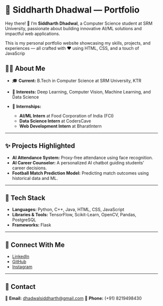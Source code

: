 
# 📌 Siddharth Dhadwal — Portfolio

Hey there! 👋 I’m **Siddharth Dhadwal**, a Computer Science student at SRM University, passionate about building innovative AI/ML solutions and impactful web applications.

This is my personal portfolio website showcasing my skills, projects, and experiences — all crafted with ❤️ using HTML, CSS, and a touch of JavaScrip

## 🧑‍💻 About Me

* 🎓 **Current:** B.Tech in Computer Science at SRM University, KTR
* 🤖 **Interests:** Deep Learning, Computer Vision, Machine Learning, and Data Science
* 💼 **Internships:**

  * **AI/ML Intern** at Food Corporation of India (FCI)
  * **Data Science Intern** at CodersCave
  * **Web Development Intern** at BharatIntern

---

## ✨ Projects Highlighted

* **AI Attendance System:** Proxy-free attendance using face recognition.
* **AI Career Counselor:** A personalized AI chatbot guiding students’ career decisions.
* **Football Match Prediction Model:** Predicting match outcomes using historical data and ML.

---

## 📂 Tech Stack

* **Languages:** Python, C++, Java, HTML, CSS, JavaScript
* **Libraries & Tools:** TensorFlow, Scikit-Learn, OpenCV, Pandas, PostgreSQL
* **Frameworks:** Flask

---

## 🔗 Connect With Me

* [LinkedIn](https://www.linkedin.com/in/siddharth-dhadwal-725a4724b/)
* [GitHub](https://github.com/siddharth2514)
* [Instagram](https://www.instagram.com/siddharth__dhadwal/?hl=en)

---



## 💌 Contact

📧 **Email:** [dhadwalsiddharth@gmail.com](mailto:dhadwalsiddharth@gmail.com)
📱 **Phone:** (+91) 8219498430

